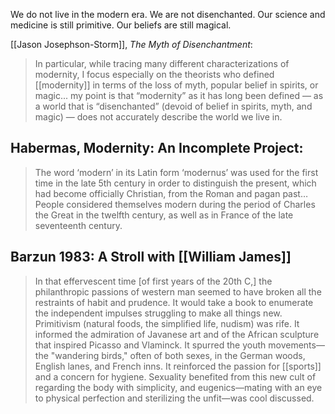 We do not live in the modern era. We are not disenchanted. Our science and medicine is still primitive. Our beliefs are still magical.

[[Jason Josephson-Storm]], _The Myth of Disenchantment_:

> In particular, while tracing many different characterizations of modernity, I focus especially on the theorists who defined [[modernity]] in terms of the loss of myth, popular belief in spirits, or magic... my point is that “modernity” as it has long been defined — as a world that is “disenchanted” (devoid of belief in spirits, myth, and magic) — does not accurately describe the world we live in.

## Habermas, Modernity: An Incomplete Project:

> The word ‘modern’ in its Latin form ‘modernus’ was used for the first time in the late 5th century in order to distinguish the present, which had become officially Christian, from the Roman and pagan past… People considered themselves modern during the period of Charles the Great in the twelfth century, as well as in France of the late seventeenth century.

## Barzun 1983: A Stroll with [[William James]]

> In that effervescent time [of first years of the 20th C,] the philanthropic passions of western man seemed to have broken all the restraints of habit and prudence. It would take a book to enumerate the independent impulses struggling to make all things new. Primitivism (natural foods, the simplified life, nudism) was rife. It informed the admiration of Javanese art and of the African sculpture that inspired Picasso and Vlaminck. It spurred the youth movements—the "wandering birds," often of both sexes, in the German woods, English lanes, and French inns. It reinforced the passion for [[sports]] and a concern for hygiene. Sexuality benefited from this new cult of regarding the body with simplicity, and eugenics—mating with an eye to physical perfection and sterilizing the unfit—was cool discussed.
